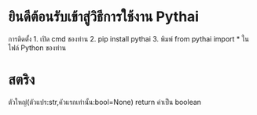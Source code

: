 # ยินดีต้อนรับเข้าสู่วิธีการใช้งาน Pythai
การติดตั้ง 1. เปิด cmd ชองท่าน
        2. pip install pythai
        3. พิมพ์ from pythai import * ในไฟล์ Python ของท่าน

# สตริง
ตัวใหญ่(ตัวแปร:str,คัวแรกเท่านั้น:bool=None)
     return ค่าเป็น boolean
